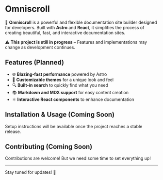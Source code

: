 # Omniscroll  

🚀 **Omniscroll** is a powerful and flexible documentation site builder designed for developers. Built with **Astro** and **React**, it simplifies the process of creating beautiful, fast, and interactive documentation sites.  

⚠️ **This project is still in progress** – Features and implementations may change as development continues.  

## Features (Planned)  
- 🌐 **Blazing-fast performance** powered by Astro  
- 🎨 **Customizable themes** for a unique look and feel  
- 🔍 **Built-in search** to quickly find what you need  
- 📚 **Markdown and MDX support** for easy content creation  
- ⚛️ **Interactive React components** to enhance documentation  

## Installation & Usage (Coming Soon)  
Setup instructions will be available once the project reaches a stable release.  

## Contributing (Coming Soon)
Contributions are welcome! But we need some time to set everything up!

---

Stay tuned for updates! 🚀  
